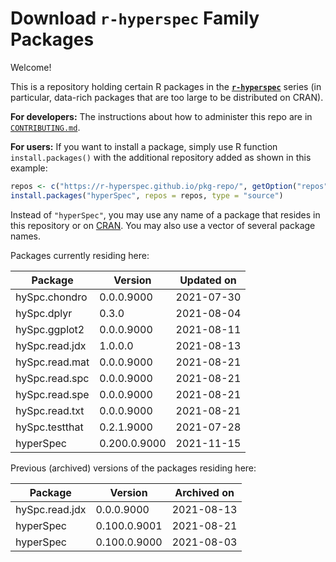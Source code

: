 # Download **`r-hyperspec`** Family Packages

Welcome!

This is a repository holding certain R packages in the [**`r-hyperspec`**](https://r-hyperspec.github.io/) series (in particular, data-rich packages that are too large to be distributed on CRAN).

**For developers:** The instructions about how to administer this repo are in [`CONTRIBUTING.md`](https://github.com/r-hyperspec/pkg-repo/blob/gh-pages/CONTRIBUTING.md).

**For users:** If you want to install a package, simply use R function `install.packages()` with the additional repository added as shown in this example:

```r
repos <- c("https://r-hyperspec.github.io/pkg-repo/", getOption("repos"))
install.packages("hyperSpec", repos = repos, type = "source")
```

Instead of `"hyperSpec"`, you may use any name of a package that resides in this repository or on [CRAN](https://cran.rstudio.com/web/packages/index.html).
You may also use a vector of several package names.


<!-- list of packages: start | DO NOT REMOVE THIS LINE -->

Packages currently residing here:

Package       | Version       | Updated on    
------------- | ------------- | ------------- 
hySpc.chondro | 0.0.0.9000 | 2021-07-30
hySpc.dplyr | 0.3.0 | 2021-08-04
hySpc.ggplot2 | 0.0.0.9000 | 2021-08-11
hySpc.read.jdx | 1.0.0.0 | 2021-08-13
hySpc.read.mat | 0.0.0.9000 | 2021-08-21
hySpc.read.spc | 0.0.0.9000 | 2021-08-21
hySpc.read.spe | 0.0.0.9000 | 2021-08-21
hySpc.read.txt | 0.0.0.9000 | 2021-08-21
hySpc.testthat | 0.2.1.9000 | 2021-07-28
hyperSpec | 0.200.0.9000 | 2021-11-15

Previous (archived) versions of the packages residing here: 

Package       | Version       | Archived on   
------------- | ------------- | ------------- 
hySpc.read.jdx | 0.0.0.9000 | 2021-08-13
hyperSpec | 0.100.0.9001 | 2021-08-21
hyperSpec | 0.100.0.9000 | 2021-08-03
